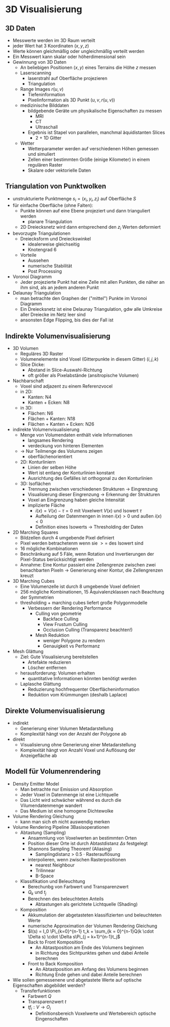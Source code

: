 # 3D Visualisierung

## 3D Daten
- Messwerte werden im 3D Raum verteilt
- jeder Wert hat 3 Koordinaten $(x, y, z)$
- Werte können gleichmäßig oder ungleichmäßig verteilt werden
- Ein Messwert kann skalar oder höherdimensional sein
- Gewinnung von 3D Daten
  - An beliebigen Positionen $(x, y)$ eines Terrains die Höhe $z$ messen
  - Laserscanning
    - laserstrahl auf Oberfläche projezieren
    - Triangulation
  - Range Images $r(u, v)$
    - Tiefeninformation
    - Pixelinformation als 3D Punkt $(u, v, r(u, v))$
  - medizinische Bilddaten
    - bildgebende Geräte um physikalische Eigenschaften zu messen
      - MRI
      - CT
      - Ultraschall
    - Ergebnis ist Stapel von parallelen, manchmal äquidistanten Slices
      - 2 + 1D Gitter
  - Wetter
    - Wetterparameter werden auf verschiedenen Höhen gemessen und simuliert
    - Zellen einer bestimmten Größe (einige Kilometer) in einem regulären Raster
    - Skalare oder vektorielle Daten

## Triangulation von Punktwolken
- unstrukturierte Punktmenge $s_i = (x_i, y_i, z_i)$ auf Oberfläche $S$
- für einfache Oberfläche (ohne Falten):
  - Punkte können auf eine Ebene projeziert und dann trianguliert werden
    - planare Triangulation
  - 2D Dreiecksnetz wird dann entsprechend den $z_i$ Werten deformiert
- bevorzugte Triangulationen
  - Dreiecksform und Dreieckswinkel
    - idealerweise gleichseitig
    - Knotengrad 6
  - Vorteile
    - Aussehen
    - numerische Stabilität
    - Post Processing
- Voronoi Diagramm
  - Jeder projezierte Punkt hat eine Zelle mit allen Punkten, die näher an ihm sind, als an jedem anderen Punkt
- Delaunay Triangulation
  - man betrachte den Graphen der ("mittel") Punkte im Voronoi Diagramm
  - Ein Dreiecksnetz ist eine Delaunay Triangulation, gdw alle Umkreise aller Dreiecke im Netz leer sind
  - ansonsten Edge Flipping, bis dies der Fall ist
  
## Indirekte Volumenvisualisierung
- 3D Volumen
  - Reguläres 3D Raster
  - Volumenelemente sind Voxel (Gitterpunkte in diesem Gitter) $(i, j, k)$
  - Slice Dicke:
    - Abstand in Slice-Auswahl-Richtung
    - oft größer als Pixelabstände (ansitropische Volumen)
- Nachbarschaft
  - Voxel sind adjazent zu einem Referenzvocel
  - in 2D:
    - Kanten: N4
    - Kanten + Ecken: N8
  - in 3D:
    - Flächen: N6
    - Flächen + Kanten: N18
    - Flächen + Kanten + Ecken: N26
- indirekte Volumenvisualisierung
  - Menge von Volumendaten enthält viele Informationen
    - langsames Rendering
    - verdeckung von hinteren Elementen
  - $\rightarrow$ Nur Teilmenge des Volumens zeigen
    - oberflächenorientiert
  - 2D: Konturliniern
    - Linien der selben Höhe
    - Wert ist entlang der Konturlinien konstant
    - Ausrichtung des Gefälles ist orthogonal zu den Konturlinien
  - 3D: Isoflächen
    - Trennung zwischen verschiedenen Strukturen -> Eingrenzung
    - Visualisierung dieser Eingrenzung -> Erkennung der Strukturen
    - Voxel an Eingrenzung haben gleiche Intensität
    - implizierte Fläche
      - $i(x) = V(x) - \tau = 0$ mit Voxelwert $V(x)$ und Isowert $\tau$ 
      - Aufteilung der Datenmengen in innen $i(x) > 0$ und außen $i(x) < 0$
      - Definition eines Isowerts $\rightarrow$ Thresholding der Daten
- 2D Marching Squares
  - Bildzellen durch 4 umgebende Pixel definiert
  - Pixel werden betrachetenm wenn sie $>=$ des Isowert sind
  - 16 mögliche Kombinationen
  - Beschränkung auf 5 Fäle, wenn Rotation und Invertierungen der Pixel-Status berücksichtigt werden
  - Annahme: Eine Kontur passiert eine Zellengrenze zwischen zwei benachbarten Pixeln -> Generierung einer Kontur, die Zellengrenzen kreuzt
- 3D Marching Cubes
  - Eine Volumenzelle ist durch 8 umgebende Voxel definiert
  - 256 mögliche Kombinationen, 15 Äquivalenzklassen nach Beachtung der Symmetrien
  - thresholding + marching cubes liefert große Polygonmodelle
    - Verbessern der Rendering Performance
      - Culling von geometrie
        - Backface Culling
        - View Frustum Culling
        - Occlusion Culling (Transparenz beachten!)
      - Mesh Reduktion
        - weniger Polygone zu rendern
        - Genauigkeit vs Performanz
- Mesh Glättung
  - Ziel: Gute Visualisierung bereitstellen
    - Artefakte reduzieren
    - Löscher entfernen
  - herausforderung: Volumen erhalten
    - quantitative Informationen könnten benötigt werden
  - Laplasche Glättung
    - Reduzierung hochfrequenter Oberflächeninformation
    - Reduktion vom Krümmungen (deshalb Laplace)

## Direkte Volumenvisualisierung
- indirekt
  - Generierung einer Volumen Metadarstellung
  - Komplexität hängt von der Anzahl der Polygone ab
- direkt
  - Visualisierung ohne Generierung einer Metadarstellung
  - Komplexität hängt von Anzahl Voxel und Auflösung der Anzeigefläche ab

## Modell für Volumenrendering
- Density Emitter Model
  - Man betrachte nur Emission und Absorption
  - Jeder Voxel in Datenmenge ist eine Lichtquelle
  - Das Licht wird schwächer während es durch die Vilumendatenmenge wandert
  - Das Medium ist eine homogene Dichtewolke
- Volume Rendering Gleichung
  - kann man sich eh nicht auswendig merken
- Volume Rendering Pipeline 3Basisoperationen
  - Abtastung (Sampling)
    - Ansammlung von Voxelwerten an bestimmten Orten
    - Position dieser Orte ist durch Abtastdistanz $\Delta s$ festgelegt
    - Shannons Sampling Theorem! (Aliasing)
      - Samplingdistanz $>$ 0.5 $\cdot$ Rasterauflösung
    - interpolieren, wenn zwischen Rasterpositionen
      - nearest Neighbour
      - Trilinnear
      - B-Space
  - Klassifikation und Beleuchtung
    - Berechunbg von Farbwert und Transparenzwert
    - $Q_k$ und $t_j$
    - Berechnen des beleuchteten Anteils
      - Abtastungen als gerichtete Lichtquelle (Shading)
  - Komposition
    - Akkumulation der abgetasteten klassifizierten und beleuchteten Werte
    - numerische Approximation der Volumen Rendering Gleichung
    - $I(s) = I_0 \Pi_{k=0}^{n-1} t_k + \sum_{k = 0}^{n-1}Q(k \cdot \Delta s) \cdot \Delta s\Pi_{j = k+1}^{n-1}t_j$
    - Back to Front Komposition
      - An Abtastposition am Ende des Volumens beginnen
      - in Richtung des Sichtpunktes gehen und dabei Anteile berechnen
    - Front to Back Komposition
      - An Abtastposition am Anfang des Volumens beginnen
      - Richtung Ende gehen und dabei Anteile berechnen
- Wie sollen gemessenene und abgetastete Werte auf optische Eigenschaften abgebildet werden?
  - Transferfunktionen
    - Farbwert $Q$
    - Transparenzwert $t$
    - $tf_i: V \rightarrow O_i$
      - Definitionsbereich Voxelwerte und Wertebereich optische Eingenschaften
  
